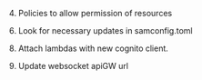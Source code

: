 <!-- 1. TTL Attribute in Dynamodb -->
<!-- 2. Platform application for GCM notifications in SNS -->
<!-- 3. S3 Bucket (a public bucket for images) -->
4. Policies to allow permission of resources
<!-- 5. AWS Region :) -->
6. Look for necessary updates in samconfig.toml
<!-- 7. Create cognito pool with custom auth (phone_number) -->
8. Attach lambdas with new cognito client.

9. Update websocket apiGW url

 <!-- change corresponding configurations in config.js and constants.js -->